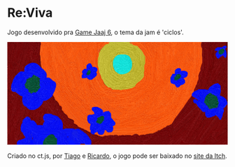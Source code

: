 # Re:Viva

Jogo desenvolvido pra [Game Jaaj 6](https://itch.io/jam/game-jaaj-6), o tema da jam é 'ciclos'.

![paraiso](/game%20jaaj/gamejaaj/img/nacara.png)

Criado no ct.js, por [Tiago](https://github.com/mexerica) e [Ricardo](https://github.com/sleiph), o jogo pode ser baixado no [site da Itch](https://mexerica.itch.io/reviva).
